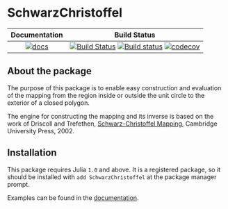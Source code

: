 # SchwarzChristoffel

| Documentation | Build Status |
|:---:|:---:|
| [![docs](https://img.shields.io/badge/docs-latest-blue.svg)](https://jdeldre.github.io/SchwarzChristoffel.jl/latest/) | [![Build Status](https://img.shields.io/travis/jdeldre/SchwarzChristoffel.jl/master.svg?label=linux)](https://travis-ci.org/jdeldre/SchwarzChristoffel.jl) [![Build status](https://img.shields.io/appveyor/ci/jdeldre/SchwarzChristoffel-jl/master.svg?label=windows)](https://ci.appveyor.com/project/jdeldre/schwarzchristoffel-jl/branch/master) [![codecov](https://codecov.io/gh/jdeldre/SchwarzChristoffel.jl/branch/master/graph/badge.svg)](https://codecov.io/gh/jdeldre/SchwarzChristoffel.jl) |

## About the package

The purpose of this package is to enable easy construction and evaluation of the mapping from the region inside or outside the unit circle to the exterior of a closed polygon.

The engine for constructing the mapping and its inverse is based on the work of Driscoll and Trefethen, [Schwarz-Christoffel Mapping](http://www.math.udel.edu/~driscoll/research/conformal.html), Cambridge University Press, 2002.

## Installation

This package requires Julia `1.0` and above.
It is a registered package, so it should be installed with `add SchwarzChristoffel`
at the package manager prompt.

Examples can be found in the [documentation](https://jdeldre.github.io/SchwarzChristoffel.jl).
